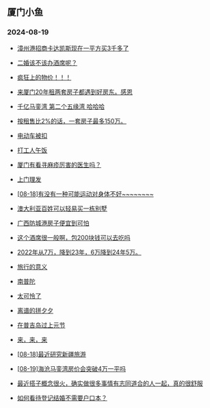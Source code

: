 ## 厦门小鱼 
### 2024-08-19

+ [漳州港招商卡达凯斯现在一平方买3千多了](http://bbs.xmfish.com/read-htm-tid-18233273.html)

+ [二婚该不该办酒席呢？](http://bbs.xmfish.com/read-htm-tid-18233203.html)

+ [疯狂上的物价！！！](http://bbs.xmfish.com/read-htm-tid-18233221.html)

+ [来厦门20年租两套房子都遇到好房东。感恩](http://bbs.xmfish.com/read-htm-tid-18233217.html)

+ [千亿马銮湾 第二个五缘湾 哈哈哈](http://bbs.xmfish.com/read-htm-tid-18233333.html)

+ [按租售比2%的话，一套房子最多150万。](http://bbs.xmfish.com/read-htm-tid-18233223.html)

+ [电动车被扣](http://bbs.xmfish.com/read-htm-tid-18233294.html)

+ [打工人午饭](http://bbs.xmfish.com/read-htm-tid-18233298.html)

+ [厦门有看寻麻疹厉害的医生吗？](http://bbs.xmfish.com/read-htm-tid-18233300.html)

+ [上门理发](http://bbs.xmfish.com/read-htm-tid-18233204.html)

+ [[08-18]有没有一种可能运动对身体不好~~~~~~~~](http://bbs.xmfish.com/read-htm-tid-18233357.html)

+ [澳大利亚百姓可以轻易买一栋别墅](http://bbs.xmfish.com/read-htm-tid-18233339.html)

+ [广西防城港房子便宜到可怕](http://bbs.xmfish.com/read-htm-tid-18233397.html)

+ [这个酒席很一般啊，包200块钱可以去吃吗](http://bbs.xmfish.com/read-htm-tid-18233426.html)

+ [2022年从7万，降到23年，6万降到24年5万。](http://bbs.xmfish.com/read-htm-tid-18233482.html)

+ [旅行的意义](http://bbs.xmfish.com/read-htm-tid-18233406.html)

+ [南普陀](http://bbs.xmfish.com/read-htm-tid-18233314.html)

+ [太可怜了](http://bbs.xmfish.com/read-htm-tid-18233388.html)

+ [离谱的拼夕夕](http://bbs.xmfish.com/read-htm-tid-18233467.html)

+ [在普吉岛过上元节](http://bbs.xmfish.com/read-htm-tid-18233487.html)

+ [来，来，来](http://bbs.xmfish.com/read-htm-tid-18233389.html)

+ [[08-18]最近研究新疆旅游](http://bbs.xmfish.com/read-htm-tid-18233498.html)

+ [[08-19]海沧马銮湾房价会突破4万一平吗](http://bbs.xmfish.com/read-htm-tid-18233543.html)

+ [最近搭子概念很火，确实做很多事情有志同道合的人一起，真的很舒服](http://bbs.xmfish.com/read-htm-tid-18233468.html)

+ [如何看待登记结婚不需要户口本？](http://bbs.xmfish.com/read-htm-tid-18233485.html)

